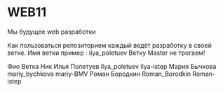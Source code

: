 # WEB11
Мы будущее web разработки


Как пользоваться репозиторием
каждый ведёт разработку в своей ветке. Имя ветки пример : ilya_poletuev
Ветку Master не трогаем!




Фио				      Ветка		        Ник
Илья Полетуев   ilya_poletuev   ilya-istep
Мария Бычкова   mariy_bychkova  mariy-BMV
Роман Бородкин  Roman_Borodkin   Roman-istep

